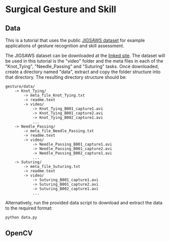 # Surgical Gesture and Skill


## Data
This is a tutorial that uses the public [JIGSAWS dataset](https://cirl.lcsr.jhu.edu/research/hmm/datasets/jigsaws_release/) for example applications of gesture recognition and skill assessment.

The JIGSAWS dataset can be downloaded at the [linked site](https://cirl.lcsr.jhu.edu/research/hmm/datasets/jigsaws_release/). The dataset will be used in this tutorial is the "video" folder and the meta files in each of the "Knot_Tying", "Needle_Passing" and "Suturing" tasks. Once downloaded, create a directory named "data", extract and copy the folder structure into that directory. The resulting directory structure should be:
```
gesture/data/
    -> Knot_Tying/
        -> meta_file_Knot_Tying.txt
        -> readme.text
        -> video/
            -> Knot_Tying_B001_capture1.avi
            -> Knot_Tying_B001_capture2.avi
            -> Knot_Tying_B002_capture1.avi
            ...
    -> Needle_Passing/
        -> meta_file_Needle_Passing.txt
        -> readme.text
        -> video/
            -> Needle_Passing_B001_capture1.avi
            -> Needle_Passing_B001_capture2.avi
            -> Needle_Passing_B002_capture1.avi
            ...
    -> Suturing/
        -> meta_file_Suturing.txt
        -> readme.text
        -> video/
            -> Suturing_B001_capture1.avi
            -> Suturing_B001_capture2.avi
            -> Suturing_B002_capture1.avi
            ...
```

Alternatively, run the provided data script to download and extract the data to the required format:
```bash
python data.py
```

## OpenCV
